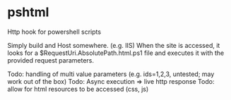 # pshtml
Http hook for powershell scripts

Simply build and Host somewhere. (e.g. IIS)
When the site is accessed, it looks for a $RequestUri.AbsolutePath.html.ps1 file and executes it with the provided request parameters.

Todo: handling of multi value parameters (e.g. ids=1,2,3, untested; may work out of the box)
Todo: Async execution => live http response
Todo: allow for html resources to be accessed (css, js)
